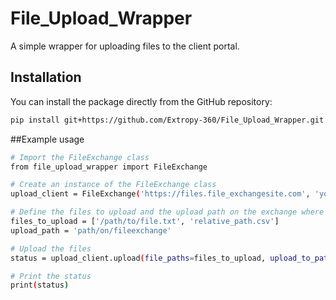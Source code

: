 # File_Upload_Wrapper

A simple wrapper for uploading files to the client portal.

## Installation

You can install the package directly from the GitHub repository:

```sh
pip install git+https://github.com/Extropy-360/File_Upload_Wrapper.git
```

##Example usage

```sh
# Import the FileExchange class
from file_upload_wrapper import FileExchange

# Create an instance of the FileExchange class
upload_client = FileExchange('https://files.file_exchangesite.com', 'your_username', 'your_password')

# Define the files to upload and the upload path on the exchange where you want your files to end up.
files_to_upload = ['/path/to/file.txt', 'relative_path.csv']
upload_path = 'path/on/fileexchange'

# Upload the files
status = upload_client.upload(file_paths=files_to_upload, upload_to_path=upload_path)

# Print the status
print(status)
```
